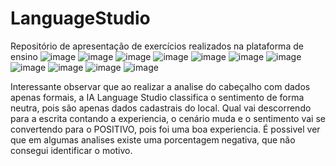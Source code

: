 # LanguageStudio
Repositório de apresentação de exercícios realizados na plataforma de ensino
  ![image](https://github.com/Cefcarlos79/LanguageStudio/assets/161388966/fdfa1772-3b85-4ddb-bc1c-56d79da42360)
  ![image](https://github.com/Cefcarlos79/LanguageStudio/assets/161388966/45b4ea60-b024-4879-b39c-48fd5787b0c4)
  ![image](https://github.com/Cefcarlos79/LanguageStudio/assets/161388966/59ae2eb7-7f61-48ca-9115-8bce55479a26)
  ![image](https://github.com/Cefcarlos79/LanguageStudio/assets/161388966/0bffbe7f-09ac-4254-a870-25cd399ce206)
  ![image](https://github.com/Cefcarlos79/LanguageStudio/assets/161388966/5b9c56ab-66ca-4b7d-97b1-aac11f8e0f8d)
  ![image](https://github.com/Cefcarlos79/LanguageStudio/assets/161388966/e8d38de3-b091-477a-91b2-a4fbefbd45ec)
  ![image](https://github.com/Cefcarlos79/LanguageStudio/assets/161388966/d4c4d6c1-b9a6-4e6c-b646-79e68e4961db)
  ![image](https://github.com/Cefcarlos79/LanguageStudio/assets/161388966/9f1db57f-a7dc-4e8a-bdfc-05941dac700f)
  ![image](https://github.com/Cefcarlos79/LanguageStudio/assets/161388966/d3f88311-8e33-44d5-93c3-bf10e36a7da1)
  ![image](https://github.com/Cefcarlos79/LanguageStudio/assets/161388966/4043ea37-ccc0-416f-9878-54338ae9adf5)
  ![image](https://github.com/Cefcarlos79/LanguageStudio/assets/161388966/408e5d0a-3527-477c-9492-7f26ca9e6931)

Interessante observar que ao realizar a analise do cabeçalho com dados apenas formais, a IA Language Studio classifica o sentimento de forma neutra, pois são apenas dados cadastrais do local.
Qual vai descorrendo para a escrita contando a experiencia, o cenário muda e o sentimento vai se convertendo para o POSITIVO, pois foi uma boa experiencia.
É possivel ver que em algumas analises existe uma porcentagem negativa, que não consegui identificar o motivo.

